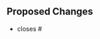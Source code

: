 <!-----------------------------------------------
Please CREATE THIS NEW PULL REQUEST after reading the guidelines given here: https://github.com/WalkingPal/walking-pal-web/blob/dev/.docs/CONTRIBUTING.md#pull-request-review-criteria

🛑🛑 This PR wont be reviewed until your PR meets the *PR review criterias* given in the link above
------------------------------------------------>

## Proposed Changes
<!-- Explain what changes you have Proposed in detail. -->




- closes #
<!-----------------------------------------------
Link this PR to your issues by writing:
- fixes #issue_id 
      OR
- closes #issue_id
-------------------------------------------------
Need help with your PR? Want to discuss something with us? Join the **WalkingPal** Discord community:- https://discord.gg/Et3aQTsW6a !
------------------------------------------------>
